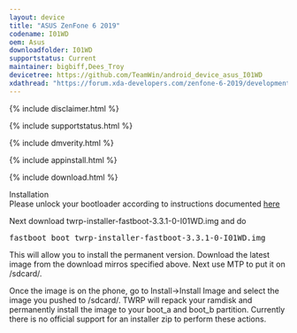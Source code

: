```yaml
---
layout: device
title: "ASUS ZenFone 6 2019"
codename: I01WD
oem: Asus
downloadfolder: I01WD
supportstatus: Current
maintainer: bigbiff,Dees_Troy
devicetree: https://github.com/TeamWin/android_device_asus_I01WD
xdathread: "https://forum.xda-developers.com/zenfone-6-2019/development/tool-utility-twrp-3-3-1-0-teamwin-t3963876"
---
```


{% include disclaimer.html %}

{% include supportstatus.html %}

{% include dmverity.html %}

{% include appinstall.html %}

{% include download.html %}

<div class="page-heading">Installation</div>
Please unlock your bootloader according to instructions documented <a href="https://www.xda-developers.com/asus-zenfone-6-bootloader-unlock-tool-kernel-source-code/">here</a>

Next download twrp-installer-fastboot-3.3.1-0-I01WD.img and do
<pre>
fastboot boot twrp-installer-fastboot-3.3.1-0-I01WD.img
</pre>

This will allow you to install the permanent version. Download the latest image from the download mirros specified above. Next use MTP to put it on /sdcard/.

Once the image is on the phone, go to Install->Install Image and select the image you pushed to /sdcard/. TWRP will repack your ramdisk and permanently install
the image to your boot_a and boot_b partition. Currently there is no official support for an installer zip to perform these actions.
